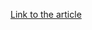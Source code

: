 [Link to the article](https://www.securityweek.com/sonicwall-patches-authentication-bypass-vulnerabilities-in-firewalls/)
